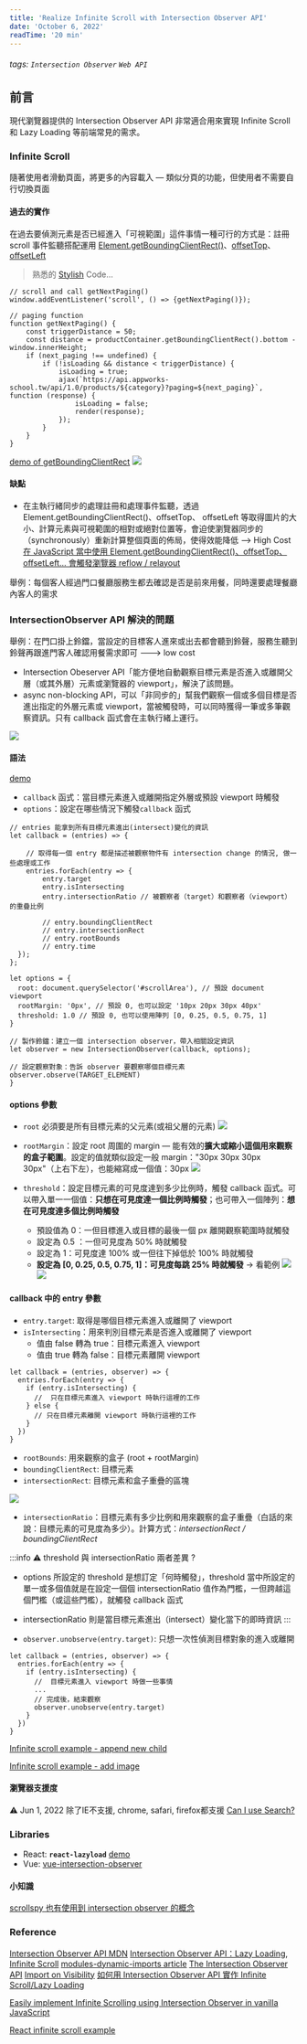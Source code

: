 ```yaml
---
title: 'Realize Infinite Scroll with Intersection Observer API'
date: 'October 6, 2022'
readTime: '20 min'
---
```

<!-- # 使用 Intersection Observer API 實現 Infinite Scroll
 -->
###### tags: `Intersection Observer` `Web API`

## 前言
現代瀏覽器提供的 Intersection Observer API 非常適合用來實現 Infinite Scroll 和 Lazy Loading 等前端常見的需求。

### Infinite Scroll
隨著使用者滑動頁面，將更多的內容載入 — 類似分頁的功能，但使用者不需要自行切換頁面

#### 過去的實作
在過去要偵測元素是否已經進入「可視範圍」這件事情一種可行的方式是：註冊 scroll 事件監聽搭配運用 [Element.getBoundingClientRect()](https://developer.mozilla.org/zh-CN/docs/Web/API/Element/getBoundingClientRect)、[offsetTop](https://developer.mozilla.org/zh-CN/docs/Web/API/HTMLElement/offsetTop)、[offsetLeft](https://developer.mozilla.org/zh-CN/docs/Web/API/HTMLElement/offsetLeft)

> 熟悉的 [Stylish](https://codewjoy.github.io/Stylish-Web-Joy/) Code... 
```typescript=
// scroll and call getNextPaging()
window.addEventListener('scroll', () => {getNextPaging()});

// paging function
function getNextPaging() { 
    const triggerDistance = 50;
    const distance = productContainer.getBoundingClientRect().bottom - window.innerHeight;
    if (next_paging !== undefined) {
        if (!isLoading && distance < triggerDistance) {
            isLoading = true;
            ajax(`https://api.appworks-school.tw/api/1.0/products/${category}?paging=${next_paging}`, function (response) {
                isLoading = false;
                render(response);
            }); 
        }
    }     
}
```
[demo of getBoundingClientRect](https://bqv9r.csb.app/)
![](https://i.imgur.com/5ENiqSl.png)

#### 缺點
* 在主執行緒同步的處理註冊和處理事件監聽，透過 Element.getBoundingClientRect()、offsetTop、 offsetLeft 等取得圖片的大小、計算元素與可視範圍的相對或絕對位置等，會迫使瀏覽器同步的（synchronously）重新計算整個頁面的佈局，使得效能降低 —> High Cost
[在 JavaScript 當中使用 Element.getBoundingClientRect()、offsetTop、 offsetLeft... 會觸發瀏覽器 reflow / relayout](https://gist.github.com/paulirish/5d52fb081b3570c81e3a)

舉例：每個客人經過門口餐廳服務生都去確認是否是前來用餐，同時還要處理餐廳內客人的需求

### IntersectionObserver API 解決的問題
舉例：在門口掛上鈴鐺，當設定的目標客人進來或出去都會聽到鈴聲，服務生聽到鈴聲再跟進門客人確認用餐需求即可 ---> low cost
* Intersection Obeserver API「能方便地自動觀察目標元素是否進入或離開父層（或其外層）元素或瀏覽器的 viewport」，解決了該問題。
* async non-blocking API，可以「非同步的」幫我們觀察一個或多個目標是否進出指定的外層元素或 viewport，當被觸發時，可以同時獲得一筆或多筆觀察資訊。只有 callback 函式會在主執行緒上運行。

![](https://i.imgur.com/OLwYQmI.png)

#### 語法
[demo](https://codepen.io/yichenhung/pen/wvmgawO?editors=0010)
- `callback` 函式：當目標元素進入或離開指定外層或預設 viewport 時觸發
- `options`：設定在哪些情況下觸發`callback` 函式
```javascript=
// entries 能拿到所有目標元素進出(intersect)變化的資訊
let callback = (entries) => {
    
    // 取得每一個 entry 都是描述被觀察物件有 intersection change 的情況, 做一些處理或工作
    entries.forEach(entry => {
        entry.target
        entry.isIntersecting
        entry.intersectionRatio // 被觀察者（target）和觀察者（viewport）的重疊比例

        // entry.boundingClientRect
        // entry.intersectionRect
        // entry.rootBounds
        // entry.time
  });
};

let options = {
  root: document.querySelector('#scrollArea'), // 預設 document viewport
  rootMargin: '0px', // 預設 0, 也可以設定 '10px 20px 30px 40px'
  threshold: 1.0 // 預設 0, 也可以使用陣列 [0, 0.25, 0.5, 0.75, 1]
}

// 製作鈴鐺：建立一個 intersection observer，帶入相關設定資訊
let observer = new IntersectionObserver(callback, options);

// 設定觀察對象：告訴 observer 要觀察哪個目標元素
observer.observe(TARGET_ELEMENT)
}
```
#### options 參數
- `root` 必須要是所有目標元素的父元素(或祖父層的元素)
![](https://i.imgur.com/aWZy7jw.png)
- `rootMargin`：設定 root 周圍的 margin — 能有效的**擴大或縮小這個用來觀察的盒子範圍**。設定的值就類似設定一般 margin："30px 30px 30px 30px"（上右下左），也能縮寫成一個值：30px
![](https://i.imgur.com/wl76ich.png)

- `threshold`：設定目標元素的可見度達到多少比例時，觸發 callback 函式。可以帶入單一一個值：**只想在可見度達一個比例時觸發**；也可帶入一個陣列：**想在可見度達多個比例時觸發** 
    - 預設值為 0：一但目標進入或目標的最後一個 px 離開觀察範圍時就觸發
    - 設定為 0.5 ：一但可見度為 50% 時就觸發
    - 設定為 1：可見度達 100% 或一但往下掉低於 100% 時就觸發
    - **設定為 [0, 0.25, 0.5, 0.75, 1]：可見度每跳 25% 時就觸發** -> 看範例
![](https://i.imgur.com/0p1139z.png)
![](https://i.imgur.com/MulbGt7.png)
#### callback 中的 entry 參數
- `entry.target`: 取得是哪個目標元素進入或離開了 viewport
- `isIntersecting`：用來判別目標元素是否進入或離開了 viewport
    - 值由 false 轉為 true：目標元素進入 viewport
    - 值由 true 轉為 false：目標元素離開 viewport
```javascript=
let callback = (entries, observer) => {
  entries.forEach(entry => {
    if (entry.isIntersecting) {
      //  只在目標元素進入 viewport 時執行這裡的工作
    } else {
      // 只在目標元素離開 viewport 時執行這裡的工作
    }
  })
}
```
- `rootBounds`: 用來觀察的盒子 (root + rootMargin)
- `boundingClientRect`: 目標元素
- `intersectionRect`: 目標元素和盒子重疊的區塊

![](https://i.imgur.com/yOg66o8.png)

- `intersectionRatio`：目標元素有多少比例和用來觀察的盒子重疊（白話的來說：目標元素的可見度為多少）。計算方式：*intersectionRect / boundingClientRect*

:::info
:warning: threshold 與 intersectionRatio 兩者差異 ?
- options 所設定的 threshold 是想訂定「何時觸發」，threshold 當中所設定的單一或多個值就是在設定一個個 intersectionRatio 值作為門檻，一但跨越這個門檻（或這些門檻），就觸發 callback 函式
- intersectionRatio 則是當目標元素進出（intersect）變化當下的即時資訊
:::

- `observer.unobserve(entry.target)`: 只想一次性偵測目標對象的進入或離開
```javascript=
let callback = (entries, observer) => {
  entries.forEach(entry => {
    if (entry.isIntersecting) {
      //  目標元素進入 viewport 時做一些事情
      ...
      // 完成後，結束觀察
      observer.unobserve(entry.target)
    } 
  })
}
```

[Infinite scroll example - append new child](https://codepen.io/shubochao/pen/NWPpQGG)

[Infinite scroll example - add image](https://codepen.io/yichenhung/pen/poLwLzz)

#### 瀏覽器支援度
:warning: Jun 1, 2022 除了IE不支援, chrome, safari, firefox都支援 
[Can I use Search?](https://caniuse.com/?search=Intersection%20Observer)

### Libraries
- React: **`react-lazyload`** [demo](https://codesandbox.io/s/lazy-loading-images-iu3fsr?file=/src/LazyImage.js)
- Vue: [vue-intersection-observer](https://www.npmjs.com/package/vue-intersection-observer)

#### 小知識
[scrollspy 也有使用到 intersection observer 的概念](https://bootstrap5.hexschool.com/docs/5.0/components/scrollspy/)

### Reference
[Intersection Observer API MDN](https://developer.mozilla.org/en-US/docs/Web/API/Intersection_Observer_API)
[Intersection Observer API：Lazy Loading, Infinite Scroll](https://medium.com/%E9%BA%A5%E5%85%8B%E7%9A%84%E5%8D%8A%E8%B7%AF%E5%87%BA%E5%AE%B6%E7%AD%86%E8%A8%98/%E8%AA%8D%E8%AD%98-intersection-observer-api-%E5%AF%A6%E4%BD%9C-lazy-loading-%E5%92%8C-infinite-scroll-c8d434ad218c)
[modules-dynamic-imports article](https://javascript.info/modules-dynamic-imports)
[The Intersection Observer API](https://blog.arnellebalane.com/the-intersection-observer-api-d441be0b088d)
[Import on Visibility](https://hackmd.io/@Emmacheng/SyQInMaI9)
[如何用 Intersection Observer API 實作 Infinite Scroll/Lazy Loading](https://shubo.io/intersection-observer-api/)

[Easily implement Infinite Scrolling using Intersection Observer in vanilla JavaScript](https://dev.to/il3ven/easily-implement-infinite-scrolling-using-intersection-observer-in-vanilla-javascript-5695)

[React infinite scroll example](https://codesandbox.io/s/infinite-scroll-with-intersection-observer-3bps7?file=/src/App.js)